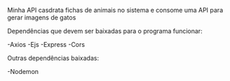 
Minha API casdrata fichas de animais no sistema e consome uma API para gerar imagens de gatos

Dependências que devem ser baixadas para o programa funcionar:

-Axios
-Ejs
-Express
-Cors

Outras dependências baixadas:

-Nodemon